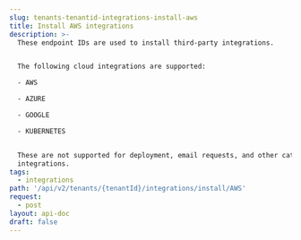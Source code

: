 ```yaml
---
slug: tenants-tenantid-integrations-install-aws
title: Install AWS integrations
description: >-
  These endpoint IDs are used to install third-party integrations.


  The following cloud integrations are supported:

  - AWS

  - AZURE

  - GOOGLE

  - KUBERNETES


  These are not supported for deployment, email requests, and other category
  integrations.
tags:
  - integrations
path: '/api/v2/tenants/{tenantId}/integrations/install/AWS'
request:
  - post
layout: api-doc
draft: false
---
```

